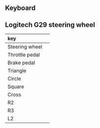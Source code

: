 
## Keyboard

## Logitech G29 steering wheel

|key||
|:--|:--|
|Steering wheel||
|Throttle pedal||
|Brake pedal||
|Triangle||
|Circle||
|Square||
|Cross||
|R2||
|R3||
|L2||